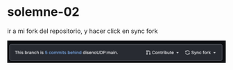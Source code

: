 # solemne-02

ir a mi fork del repositorio, y hacer click en sync fork

![alt](./github-sync-fork.jpg)
